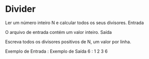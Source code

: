 # Divider

Ler um número inteiro N e calcular todos os seus divisores.
Entrada

O arquivo de entrada contém um valor inteiro.
Saída

Escreva todos os divisores positivos de N, um valor por linha.
 
Exemplo de Entrada : Exemplo de Saída
6                  : 1 
                     2
                     3
                     6